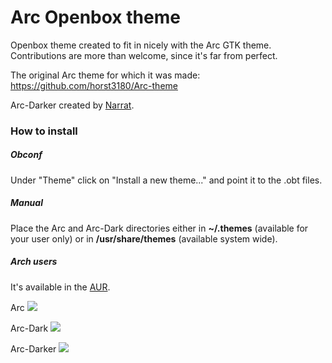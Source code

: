 # Arc Openbox theme

Openbox theme created to fit in nicely with the Arc GTK theme.
Contributions are more than welcome, since it's far from perfect.

The original Arc theme for which it was made:
https://github.com/horst3180/Arc-theme

Arc-Darker created by [Narrat](https://github.com/Narrat).

### How to install
##### Obconf
Under "Theme" click on "Install a new theme..." and point it to the .obt files.
##### Manual
Place the Arc and Arc-Dark directories either in **~/.themes** (available for your user only) or in **/usr/share/themes** (available system wide).
##### Arch users
It's available in the [AUR](https://aur.archlinux.org/packages/openbox-arc-git/).

Arc
![](https://github.com/dglava/arc-openbox/tree/master/screens/arc.png)

Arc-Dark
![](https://github.com/dglava/arc-openbox/tree/master/screens/arc-dark.png)

Arc-Darker
![](https://github.com/dglava/arc-openbox/tree/master/screens/arc-darker.png)
